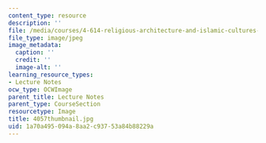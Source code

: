 ```yaml
---
content_type: resource
description: ''
file: /media/courses/4-614-religious-architecture-and-islamic-cultures-fall-2002/1a70a495094a8aa2c93753a84b88229a_4057thumbnail.jpg
file_type: image/jpeg
image_metadata:
  caption: ''
  credit: ''
  image-alt: ''
learning_resource_types:
- Lecture Notes
ocw_type: OCWImage
parent_title: Lecture Notes
parent_type: CourseSection
resourcetype: Image
title: 4057thumbnail.jpg
uid: 1a70a495-094a-8aa2-c937-53a84b88229a
---
```

